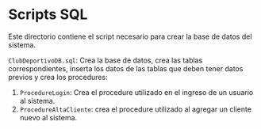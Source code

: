 # Scripts SQL

Este directorio contiene el script necesario para crear la base de datos del sistema.

`ClubDeportivoDB.sql`: Crea la base de datos, crea las tablas correspondientes, inserta los datos de las tablas que deben tener datos previos y crea los procedures:
1. `ProcedureLogin`: Crea el procedure utilizado en el ingreso de un usuario al sistema.
2. `ProcedureAltaCliente`: crea el procedure utilizado al agregar un cliente nuevo al sistema.
